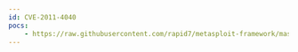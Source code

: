 ```yaml
---
id: CVE-2011-4040
pocs:
    - https://raw.githubusercontent.com/rapid7/metasploit-framework/master/modules/exploits/windows/smtp/njstar_smtp_bof.rb
---
```

